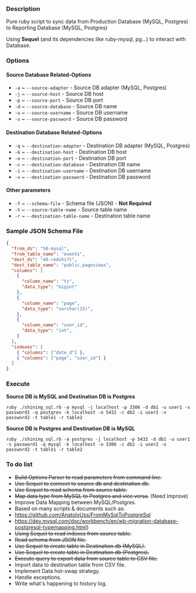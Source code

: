 ### Description

Pure ruby script to sync data from Production Database (MySQL, Postgres) to Reporting Database (MySQL, Postgres)

Using **Sequel** (and its dependencies like ruby-mysql, pg...) to interact with Database.

### Options

#### Source Database Related-Options
- `-a` ~ `--source-adapter` - Source DB adapter (MySQL, Postgres)
- `-j` ~ `--source-host` - Source DB host
- `-p` ~ `--source-port` - Source DB port
- `-d` ~ `--source-database` - Source DB name
- `-u` ~ `--source-username` - Source DB username
- `-s` ~ `--source-password` - Source DB password

#### Destination Database Related-Options
- `-q` ~ `--destination-adapter` - Destination DB adapter (MySQL, Postgres)
- `-k` ~ `--destination-host` - Destination DB host
- `-o` ~ `--destination-port` - Destination DB port
- `-c` ~ `--destination-database` - Destination DB name
- `-i` ~ `--destination-username` - Destination DB username
- `-x` ~ `--destination-password` - Destination DB password

#### Other parameters
- `-f` ~ `--schema-file` - Schema file (JSON) - **Not Required**
- `-t` ~ `--source-table-name` - Source table name
- `-r` ~ `--destination-table-name` - Destination table name

### Sample JSON Schema File

``` json
{
  "from_ds": "50-mysql",
  "from_table_name": "events",
  "dest_ds": "48-redshift",
  "dest_table_name": "public.pageviews",
  "columns": [
    {
      "column_name": "ts",
      "data_type": "bigint"
    },
    {
      "column_name": "page",
      "data_type": "varchar(15)",
    },
    {
      "column_name": "user_id",
      "data_type": "int",
    }
  ],
  "indexes": [
    { "columns": ["date_d"] },
    { "columns": ["page", "user_id"] }
  ]
}
```

### Execute

**Source DB is MySQL and Destination DB is Postgres**

```
ruby ./shining_sql.rb -a mysql -j localhost -p 3306 -d db1 -u user1 -s password1 -q postgres -k localhost -o 5432 -c db2 -i user2 -x password2 -t table1 -r table2
```

**Source DB is Postgres and Destination DB is MySQL**

```
ruby ./shining_sql.rb -a postgres -j localhost -p 5432 -d db1 -u user1 -s password1 -q mysql -k localhost -o 3306 -c db2 -i user2 -x password2 -t table1 -r table2
```

### To do list

- ~~Build Options Parser to read parameters from command line.~~
- ~~Use Sequel to connect to source db and destination db.~~
- ~~Use Sequel to read schema from source table.~~
- ~~Map data type from MySQL to Postgres and vice versa.~~ (Need Improve)
- Improve Data Mapping between MySQL/Postgres.
 - Based on many scripts & documents such as:
  - https://github.com/AnatolyUss/FromMySqlToPostgreSql
  - https://dev.mysql.com/doc/workbench/en/wb-migration-database-postgresql-typemapping.html)
- ~~Using Sequel to read indexes from source table.~~
- ~~Read schema from JSON file.~~
- ~~Use Sequel to create table in Destination db (MySQL).~~
- ~~Use Sequel to create table in Destination db (Postgres).~~
- ~~Execute query to export data from source table to CSV file.~~
- Import data to destination table from CSV file.
- Implement Data hot-swap strategy.
- Handle exceptions.
- Write what's happening to history log.
